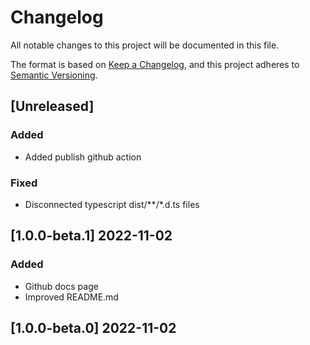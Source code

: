 # Changelog
All notable changes to this project will be documented in this file.

The format is based on [Keep a Changelog](https://keepachangelog.com/en/1.0.0/),
and this project adheres to [Semantic Versioning](https://semver.org/spec/v2.0.0.html).

## [Unreleased]
### Added
- Added publish github action

### Fixed
- Disconnected typescript dist/**/*.d.ts files

## [1.0.0-beta.1] 2022-11-02
### Added
- Github docs page
- Improved README.md

## [1.0.0-beta.0] 2022-11-02
